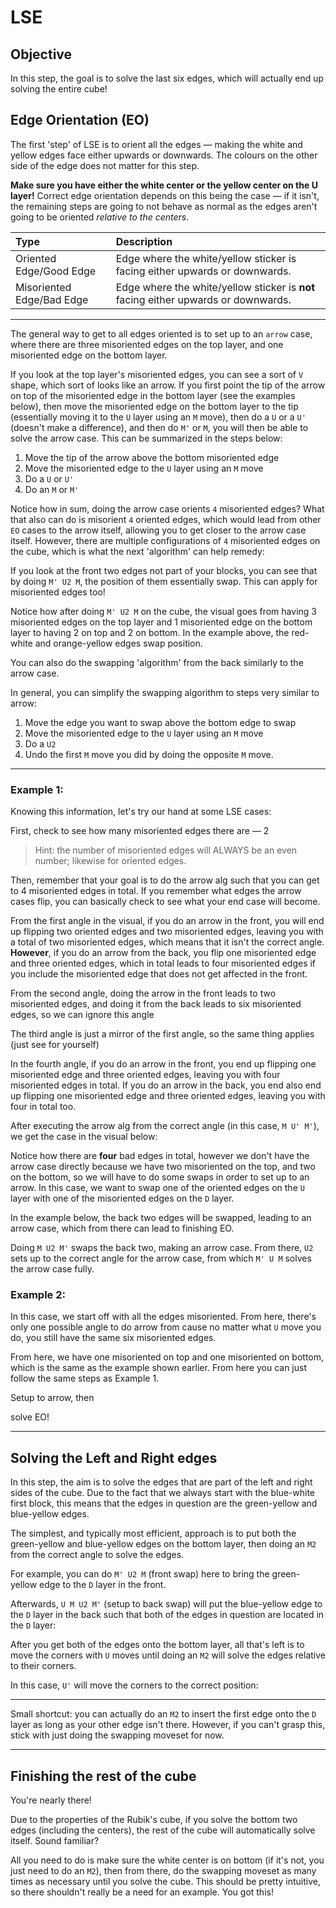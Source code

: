 <script type="text/javascript" src="/twistysim.js"></script>
<style type="text/css" rel="stylesheet">
/* modifies the opacity of the cube wireframe */
.ttk-shp-poly {
    stroke-opacity: 0.3;
}
</style>

# LSE

## Objective

In this step, the goal is to solve the last six edges, which will actually end up solving the entire cube!

## Edge Orientation (EO)

The first 'step' of LSE is to orient all the edges — making the white and yellow edges face either upwards or downwards. The colours on the other side of the edge does not matter for this step.

<div id="eo">
<script type="text/javascript">
  TTk.AlgorithmPuzzle(3)
    .size({width:300, height:300})
    .fc('wwwwwwwwwggggggglgrlrrrrrlryyyyyyyyybbbbbbblbolooooolo')
    .case(`M2 U2 M U2 M U' M2 U M2 U M' U2 M'`)
    ('#eo');
</script>
</div>

**Make sure you have either the white center or the yellow center on the U layer!** Correct edge orientation depends on this being the case — if it isn't, the remaining steps are going to not behave as normal as the edges aren't going to be oriented *relative to the centers*.

Type | Description
:-- | :--
Oriented Edge/Good Edge | Edge where the white/yellow sticker is facing either upwards or downwards.
Misoriented Edge/Bad Edge | Edge where the white/yellow sticker is **not** facing either upwards or downwards.

---

The general way to get to all edges oriented is to set up to an `arrow` case, where there are three misoriented edges on the top layer, and one misoriented edge on the bottom layer.

If you look at the top layer's misoriented edges, you can see a sort of `V` shape, which sort of looks like an arrow. If you first point the tip of the arrow on top of the misoriented edge in the bottom layer (see the examples below), then move the misoriented edge on the bottom layer to the tip (essentially moving it to the `U` layer using an `M` move), then do a `U` or a `U'` (doesn't make a difference), and then do `M'` or `M`, you will then be able to solve the arrow case. This can be summarized in the steps below:

1. Move the tip of the arrow above the bottom misoriented edge
2. Move the misoriented edge to the `U` layer using an `M` move
3. Do a `U` or `U'`
4. Do an `M` or `M'`

<div id="frontarrow">
<script type="text/javascript">
  TTk.AlgorithmPuzzle(3)
    .size({width:300, height:300})
    .fc('wwwwwwwwwggggggglgrlrrrrrlryyyyyyyyybbbbbbblbolooooolo')
    .case(`U M' U M`)
    ('#frontarrow');
</script>
</div>

<div id="backarrow">
<script type="text/javascript">
  TTk.AlgorithmPuzzle(3)
    .size({width:300, height:300})
    .fc('wwwwwwwwwggggggglgrlrrrrrlryyyyyyyyybbbbbbblbolooooolo')
    .case(`U' M U M'`)
    ('#backarrow');
</script>
</div>

Notice how in sum, doing the arrow case orients `4` misoriented edges? What that also can do is misorient `4` oriented edges, which would lead from other `EO` cases to the arrow itself, allowing you to get closer to the arrow case itself. However, there are multiple configurations of `4` misoriented edges on the cube, which is what the next 'algorithm' can help remedy:

<div id="frontmu2m">
<script type="text/javascript">
  TTk.AlgorithmPuzzle(3)
    .size({width:300, height:300})
    .fc('wwwwwwwwwgggggggggrrrrrrrrryyyyyyyyybbbbbbbbbooooooooo')
    .case(`M' U2 M`)
    ('#frontmu2m');
</script>
</div>

If you look at the front two edges not part of your blocks, you can see that by doing `M' U2 M`, the position of them essentially swap. This can apply for misoriented edges too!

<div id="frontmu2mmisoriented">
<script type="text/javascript">
  TTk.AlgorithmPuzzle(3)
    .size({width:300, height:300})
    .fc('wwwwwwwwwgggggggggrrrrrrrrryyyyyyyyybbbbbbbbbooooooooo')
    .case(`U' M U M'`)
    .alg(`M' U2 M`)
    ('#frontmu2mmisoriented');
</script>
</div>

Notice how after doing `M' U2 M` on the cube, the visual goes from having 3 misoriented edges on the top layer and 1 misoriented edge on the bottom layer to having 2 on top and 2 on bottom. In the example above, the red-white and orange-yellow edges swap position.

You can also do the swapping 'algorithm' from the back similarly to the arrow case.

<div id="backmu2m">
<script type="text/javascript">
  TTk.AlgorithmPuzzle(3)
    .size({width:300, height:300})
    .fc('wwwwwwwwwgggggggggrrrrrrrrryyyyyyyyybbbbbbbbbooooooooo')
    .case(`M U2 M'`)
    ('#backmu2m');
</script>
</div>

In general, you can simplify the swapping algorithm to steps very similar to arrow:

1. Move the edge you want to swap above the bottom edge to swap
2. Move the misoriented edge to the `U` layer using an `M` move
3. Do a `U2`
4. Undo the first `M` move you did by doing the opposite `M` move.

---

### Example 1:

Knowing this information, let's try our hand at some LSE cases:

<div id="case1-1">
<script type="text/javascript">
  TTk.AlgorithmPuzzle(3)
    .size({width:300, height:300})
    .fc('wwwwwwwwwgggggggggrrrrrrrrryyyyyyyyybbbbbbbbbooooooooo')
    .case(`U M U M U M' U M`)
    .alg(`U' U' U'`)
    .showAlg(false)
    ('#case1-1');
</script>
</div>

First, check to see how many misoriented edges there are — 2

> Hint: the number of misoriented edges will ALWAYS be an even number; likewise for oriented edges.

Then, remember that your goal is to do the arrow alg such that you can get to 4 misoriented edges in total. If you remember what edges the arrow cases flip, you can basically check to see what your end case will become.

From the first angle in the visual, if you do an arrow in the front, you will end up flipping two oriented edges and two misoriented edges, leaving you with a total of two misoriented edges, which means that it isn't the correct angle. **However**, if you do an arrow from the back, you flip one misoriented edge and three oriented edges, which in total leads to four misoriented edges if you include the misoriented edge that does not get affected in the front.

From the second angle, doing the arrow in the front leads to two misoriented edges, and doing it from the back leads to six misoriented edges, so we can ignore this angle

The third angle is just a mirror of the first angle, so the same thing applies (just see for yourself)

In the fourth angle, if you do an arrow in the front, you end up flipping one misoriented edge and three oriented edges, leaving you with four misoriented edges in total. If you do an arrow in the back, you end also end up flipping one misoriented edge and three oriented edges, leaving you with four in total too.

After executing the arrow alg from the correct angle (in this case, `M U' M'`), we get the case in the visual below:

<div id="case1-2">
<script type="text/javascript">
  TTk.AlgorithmPuzzle(3)
    .size({width:300, height:300})
    .fc('wwwwwwwwwgggggggggrrrrrrrrryyyyyyyyybbbbbbbbbooooooooo')
    .case(`U M U M U M' U M`)
    .alg(`M U' M'`)
    ('#case1-2');
</script>
</div>

Notice how there are **four** bad edges in total, however we don't have the arrow case directly because we have two misoriented on the top, and two on the bottom, so we will have to do some swaps in order to set up to an arrow. In this case, we want to swap one of the oriented edges on the `U` layer with one of the misoriented edges on the `D` layer.

In the example below, the back two edges will be swapped, leading to an arrow case, which from there can lead to finishing EO.

<div id="case1-3">
<script type="text/javascript">
  TTk.AlgorithmPuzzle(3)
    .size({width:300, height:300})
    .fc('wwwwwwwwwgggggggggrrrrrrrrryyyyyyyyybbbbbbbbbooooooooo')
    .case(`M U M' U M U M U M' U M`)
    .alg(`M U2 M' U2 M' U M`)
    ('#case1-3');
</script>
</div>

Doing `M U2 M'` swaps the back two, making an arrow case. From there, `U2` sets up to the correct angle for the arrow case, from which `M' U M` solves the arrow case fully.

### Example 2:

<div id="case2-1">
<script type="text/javascript">
  TTk.AlgorithmPuzzle(3)
    .size({width:300, height:300})
    .fc('wwwwwwwwwgggggggggrrrrrrrrryyyyyyyyybbbbbbbbbooooooooo')
    .case(`R U' r' U' M' U r U r'`)
    .alg(`U' U' U'`)
    .showAlg(false)
    ('#case2-1');
</script>
</div>

In this case, we start off with all the edges misoriented. From here, there's only one possible angle to do arrow from cause no matter what `U` move you do, you still have the same six misoriented edges.

<div id="case2-2">
<script type="text/javascript">
  TTk.AlgorithmPuzzle(3)
    .size({width:300, height:300})
    .fc('wwwwwwwwwgggggggggrrrrrrrrryyyyyyyyybbbbbbbbbooooooooo')
    .case(`R U' r' U' M' U r U r'`)
    .alg(`M' U M`)
    ('#case2-2');
</script>
</div>

From here, we have one misoriented on top and one misoriented on bottom, which is the same as the example shown earlier. From here you can just follow the same steps as Example 1.

<div id="case2-3">
<script type="text/javascript">
  TTk.AlgorithmPuzzle(3)
    .size({width:300, height:300})
    .fc('wwwwwwwwwgggggggggrrrrrrrrryyyyyyyyybbbbbbbbbooooooooo')
    .case(`M' U' M R U' r' U' M' U r U r'`)
    .alg(`U2 M U M'`)
    ('#case2-3');
</script>
</div>

Setup to arrow, then


<div id="case2-4">
<script type="text/javascript">
  TTk.AlgorithmPuzzle(3)
    .size({width:300, height:300})
    .fc('wwwwwwwwwgggggggggrrrrrrrrryyyyyyyyybbbbbbbbbooooooooo')
    .case(`M U' M' U2 M' U' M R U' r' U' M' U r U r'`)
    .alg(`U M U M'`)
    ('#case2-4');
</script>
</div>

solve EO!

---

## Solving the Left and Right edges 

In this step, the aim is to solve the edges that are part of the left and right sides of the cube. Due to the fact that we always start with the blue-white first block, this means that the edges in question are the green-yellow and blue-yellow edges. 

The simplest, and typically most efficient, approach is to put both the green-yellow and blue-yellow edges on the bottom layer, then doing an `M2` from the correct angle to solve the edges.

<div id="ulur1">
<script type="text/javascript">
  TTk.AlgorithmPuzzle(3)
    .size({width:300, height:300})
    .fc('wwwwwwwwwgggggggggrrrrrrrrryyyyyyyyybbbbbbbbbooooooooo')
    .case(`M' U2 M U M U2 M' M2 U2 M U2 M U' M2 U2 M2 U M' U2 M' U M2 U M' U2 M' U2 M U2 M'`)
    .alg(`M' U2 M`)
    ('#ulur1');
</script>
</div>

For example, you can do `M' U2 M` (front swap) here to bring the green-yellow edge to the `D` layer in the front.

<div id="ulur2">
<script type="text/javascript">
  TTk.AlgorithmPuzzle(3)
    .size({width:300, height:300})
    .fc('wwwwwwwwwgggggggggrrrrrrrrryyyyyyyyybbbbbbbbbooooooooo')
    .case(`M' U2 M U M U2 M' M2 U2 M U2 M U' M2 U2 M2 U M' U2 M' U M2 U M' U2 M' U2 M U2 M'`)
    .alg(`M' U2 M`)
    ('#ulur2');
</script>
</div>

Afterwards, `U M U2 M'` (setup to back swap) will put the blue-yellow edge to the `D` layer in the back such that both of the edges in question are located in the `D` layer:

<div id="ulur3">
<script type="text/javascript">
  TTk.AlgorithmPuzzle(3)
    .size({width:300, height:300})
    .fc('wwwwwwwwwgggggggggrrrrrrrrryyyyyyyyybbbbbbbbbooooooooo')
    .case(`U M U2 M' M2 U2 M U2 M U' M2 U2 M2 U M' U2 M' U M2 U M' U2 M' U2 M U2 M'`)
    .alg(`U M U2 M'`)
    ('#ulur3');
</script>
</div>

After you get both of the edges onto the bottom layer, all that's left is to move the corners with `U` moves until doing an `M2` will solve the edges relative to their corners.

In this case, `U'` will move the corners to the correct position:

<div id="ulur4">
<script type="text/javascript">
  TTk.AlgorithmPuzzle(3)
    .size({width:300, height:300})
    .fc('wwwwwwwwwgggggggggrrrrrrrrryyyyyyyyybbbbbbbbbooooooooo')
    .case(`M U2 M' U' U M U2 M' M2 U2 M U2 M U' M2 U2 M2 U M' U2 M' U M2 U M' U2 M' U2 M U2 M'`)
    .alg(`U' M2'`)
    ('#ulur4');
</script>
</div>

---

Small shortcut: you can actually do an `M2` to insert the first edge onto the `D` layer as long as your other edge isn't there. However, if you can't grasp this, stick with just doing the swapping moveset for now.

---

## Finishing the rest of the cube

You're nearly there!

Due to the properties of the Rubik's cube, if you solve the bottom two edges (including the centers), the rest of the cube will automatically solve itself. Sound familiar?

All you need to do is make sure the white center is on bottom (if it's not, you just need to do an `M2`), then from there, do the swapping moveset as many times as necessary until you solve the cube. This should be pretty intuitive, so there shouldn't really be a need for an example. You got this!